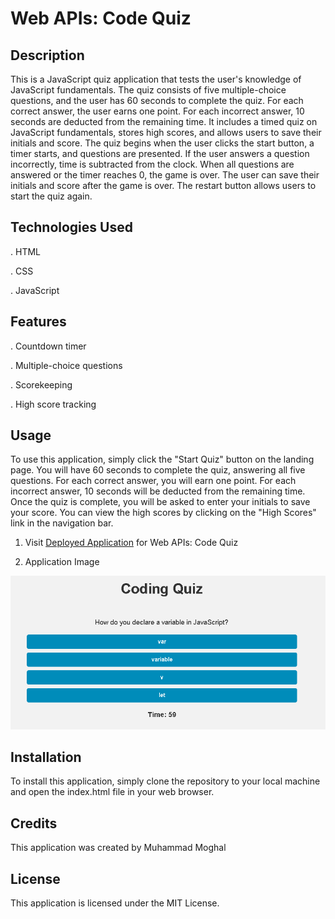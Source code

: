 # Web APIs: Code Quiz

## Description

This is a JavaScript quiz application that tests the user's knowledge of JavaScript fundamentals. The quiz consists of five multiple-choice questions, and the user has 60 seconds to complete the quiz. For each correct answer, the user earns one point. For each incorrect answer, 10 seconds are deducted from the remaining time. It includes a timed quiz on JavaScript fundamentals, stores high scores, and allows users to save their initials and score. The quiz begins when the user clicks the start button, a timer starts, and questions are presented. If the user answers a question incorrectly, time is subtracted from the clock. When all questions are answered or the timer reaches 0, the game is over. The user can save their initials and score after the game is over. The restart button allows users to start the quiz again.


## Technologies Used

.   HTML

.   CSS

.   JavaScript


## Features

.   Countdown timer

.   Multiple-choice questions

.   Scorekeeping

.   High score tracking


## Usage

To use this application, simply click the "Start Quiz" button on the landing page. You will have 60 seconds to complete the quiz, answering all five questions. For each correct answer, you will earn one point. For each incorrect answer, 10 seconds will be deducted from the remaining time. Once the quiz is complete, you will be asked to enter your initials to save your score. You can view the high scores by clicking on the "High Scores" link in the navigation bar.

1. Visit [Deployed Application](https://mmoghal.github.io/calm-reward/) for Web APIs: Code Quiz

2. Application Image

![alt Image of the application](https://github.com/mmoghal/calm-reward/blob/main/Code_Quiz.png)


## Installation

To install this application, simply clone the repository to your local machine and open the index.html file in your web browser.

## Credits

This application was created by Muhammad Moghal

## License

This application is licensed under the MIT License.